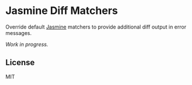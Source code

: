 # Jasmine Diff Matchers

Override default [Jasmine][] matchers to provide additional diff output in
error messages.

_Work in progress._

## License

MIT

[Jasmine]: https://jasmine.github.io/
